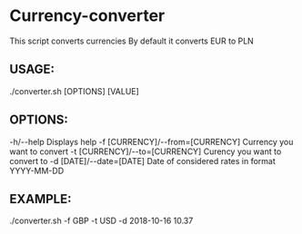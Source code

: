 # Currency-converter
This script converts currencies
By default it converts EUR to PLN

## USAGE:
./converter.sh [OPTIONS] [VALUE]

## OPTIONS:
-h/--help Displays help
-f [CURRENCY]/--from=[CURRENCY] Currency you want to convert
-t [CURRENCY]/--to=[CURRENCY] Curency you want to convert to
-d [DATE]/--date=[DATE] Date of considered rates in format YYYY-MM-DD

## EXAMPLE:
./converter.sh -f GBP -t USD -d 2018-10-16 10.37
